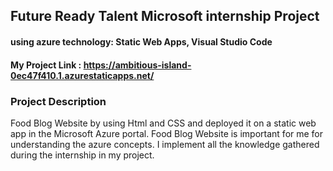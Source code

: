 ## Future Ready Talent Microsoft internship Project
#### using azure technology: Static Web Apps, Visual Studio Code
#### My Project Link : https://ambitious-island-0ec47f410.1.azurestaticapps.net/
### Project Description
Food Blog Website by using Html and CSS and deployed it on a static web app in the Microsoft Azure portal. Food Blog Website is important for me for understanding the azure concepts. I implement all the knowledge gathered during the internship in my project.
